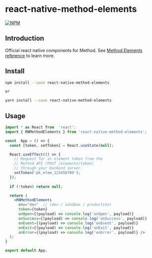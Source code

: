 # react-native-method-elements

[![NPM](https://img.shields.io/npm/v/react-method-elements.svg)](https://www.npmjs.com/package/react-native-method-elements)   

## Introduction
Official react native components for Method. See [Method Elements reference](https://docs.methodfi.com/api/elements/intro) to learn more.

## Install  

```bash
npm install --save react-native-method-elements

or

yarn install --save react-native-method-elements
```  

## Usage

```jsx
import * as React from  'react';
import { RNMethodElements } from 'react-native-method-elements';

const  App = () => {
  const [token, setToken] = React.useState(null);

  React.useEffect(() => {
    // Request for an element token from the
    // Method API (POST /elements/token)
    // through your backend server.
    setToken('pk_elem_123456789');
  });
  
  if (!token) return null;

  return (
    <RNMethodElements
      env="dev"  // (dev / sandbox / production)
      token={token}
      onOpen={(payload) => console.log('onOpen', payload)}
      onSuccess={(payload) => console.log('onSuccess', payload)}
      onEvent={(payload) => console.log('onEvent', payload)}
      onExit={(payload) => console.log('onExit', payload)}
      onError={(payload) => console.log('onError', payload)} />
  );
}

export default App;
```
